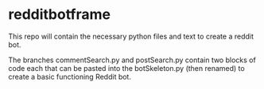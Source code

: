 # redditbotframe

This repo will contain the necessary python files and text to create a reddit bot.


The branches commentSearch.py and postSearch.py contain two blocks of code each that can be pasted into the botSkeleton.py (then renamed) to create a basic functioning Reddit bot.
